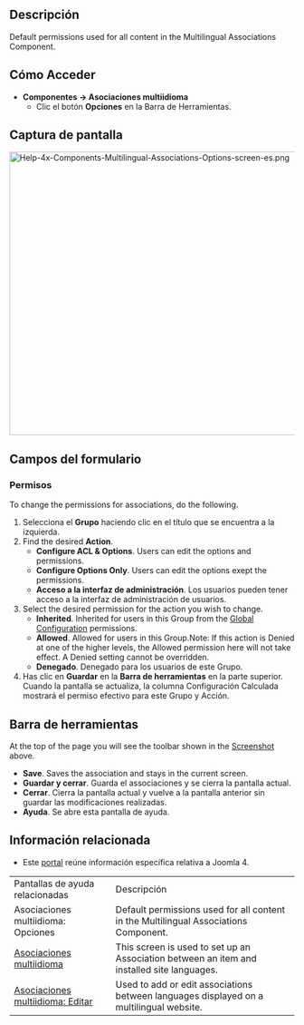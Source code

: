 <!-- Filename: Help4.x:Multilingual_Associations:_Options / Display title: Asociaciones multiidioma: Opciones -->

## Descripción

Default permissions used for all content in the Multilingual
Associations Component.

## Cómo Acceder

- **Componentes **→** Asociaciones multiidioma**
  - Clic el botón **Opciones** en la Barra de Herramientas.

## Captura de pantalla

<img
src="https://docs.joomla.org/images/thumb/1/1c/Help-4x-Components-Multilingual-Associations-Options-screen-es.png/800px-Help-4x-Components-Multilingual-Associations-Options-screen-es.png"
decoding="async"
srcset="https://docs.joomla.org/images/thumb/1/1c/Help-4x-Components-Multilingual-Associations-Options-screen-es.png/1200px-Help-4x-Components-Multilingual-Associations-Options-screen-es.png 1.5x, https://docs.joomla.org/images/thumb/1/1c/Help-4x-Components-Multilingual-Associations-Options-screen-es.png/1600px-Help-4x-Components-Multilingual-Associations-Options-screen-es.png 2x"
data-file-width="2720" data-file-height="1700" width="800" height="500"
alt="Help-4x-Components-Multilingual-Associations-Options-screen-es.png" />

## Campos del formulario

### Permisos

To change the permissions for associations, do the following.

1.  Selecciona el **Grupo** haciendo clic en el título que se encuentra
    a la izquierda.
2.  Find the desired **Action**.
    - **Configure ACL & Options**. Users can edit the options and
      permissions.
    - **Configure Options Only**. Users can edit the options exept the
      permissions.
    - **Acceso a la interfaz de administración**. Los usuarios pueden
      tener acceso a la interfaz de administración de usuarios.
3.  Select the desired permission for the action you wish to change.
    - **Inherited**. Inherited for users in this Group from the [Global
      Configuration](https://docs.joomla.org/Help4.x:Site_Global_Configuration/en#permissions "Help4.x:Site Global Configuration/en")
      permissions.
    - **Allowed**. Allowed for users in this Group.Note: If this action
      is Denied at one of the higher levels, the Allowed permission here
      will not take effect. A Denied setting cannot be overridden.
    - **Denegado**. Denegado para los usuarios de este Grupo.
4.  Has clic en **Guardar** en la **Barra de herramientas** en la parte
    superior. Cuando la pantalla se actualiza, la columna Configuración
    Calculada mostrará el permiso efectivo para este Grupo y Acción.

## Barra de herramientas

At the top of the page you will see the toolbar shown in the
[Screenshot](#screenshot) above.

- **Save**. Saves the association and stays in the current screen.
- **Guardar y cerrar**. Guarda el associaciones y se cierra la pantalla
  actual.
- **Cerrar**. Cierra la pantalla actual y vuelve a la pantalla anterior
  sin guardar las modificaciones realizadas.
- **Ayuda**. Se abre esta pantalla de ayuda.

## Información relacionada

- Este
  [portal](https://docs.joomla.org/Portal:Joomla_4/es "Portal:Joomla 4/es")
  reúne información específica relativa a Joomla 4.

|                                                                                                                                                     |                                                                                            |
|-----------------------------------------------------------------------------------------------------------------------------------------------------|--------------------------------------------------------------------------------------------|
| Pantallas de ayuda relacionadas                                                                                                                     | Descripción                                                                                |
| <span class="mw-selflink selflink">Asociaciones multiidioma: Opciones</span>                                                                        | Default permissions used for all content in the Multilingual Associations Component.       |
| [Asociaciones multiidioma](https://docs.joomla.org/Help4.x:Multilingual_Associations/es "Help4.x:Multilingual Associations/es")                     | This screen is used to set up an Association between an item and installed site languages. |
| [Asociaciones multiidioma: Editar](https://docs.joomla.org/Help4.x:Multilingual_Associations:_Edit/es "Help4.x:Multilingual Associations: Edit/es") | Used to add or edit associations between languages displayed on a multilingual website.    |
